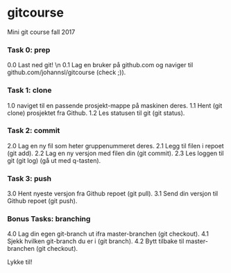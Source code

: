 # gitcourse
Mini git course fall 2017

### Task 0: prep
0.0 Last ned git! \n
0.1 Lag en bruker på github.com og naviger til github.com/johannsl/gitcourse (check ;)).

### Task 1: clone
1.0 naviget til en passende prosjekt-mappe på maskinen deres.
1.1 Hent (git clone) prosjektet fra Github.
1.2 Les statusen til git (git status).

### Task 2: commit
2.0 Lag en ny fil som heter gruppenummeret deres.
2.1 Legg til filen i repoet (git add).
2.2 Lag en ny versjon med filen din (git commit).
2.3 Les loggen til git (git log) (gå ut med q-tasten).

### Task 3: push
3.0 Hent nyeste versjon fra Github repoet (git pull).
3.1 Send din versjon til Github repoet (git push).

### Bonus Tasks: branching
4.0 Lag din egen git-branch ut ifra master-branchen (git checkout).
4.1 Sjekk hvilken git-branch du er i (git branch).
4.2 Bytt tilbake til master-branchen (git checkout).

Lykke til!
